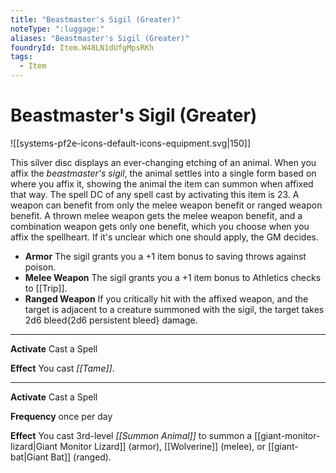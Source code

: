 ```yaml
---
title: "Beastmaster's Sigil (Greater)"
noteType: ":luggage:"
aliases: "Beastmaster's Sigil (Greater)"
foundryId: Item.W48LN1dUfgMpsRKh
tags:
  - Item
---
```


# Beastmaster's Sigil (Greater)
![[systems-pf2e-icons-default-icons-equipment.svg|150]]

This silver disc displays an ever-changing etching of an animal. When you affix the _beastmaster's sigil_, the animal settles into a single form based on where you affix it, showing the animal the item can summon when affixed that way. The spell DC of any spell cast by activating this item is 23. A weapon can benefit from only the melee weapon benefit or ranged weapon benefit. A thrown melee weapon gets the melee weapon benefit, and a combination weapon gets only one benefit, which you choose when you affix the spellheart. If it's unclear which one should apply, the GM decides.

*   **Armor** The sigil grants you a +1 item bonus to saving throws against poison.
*   **Melee Weapon** The sigil grants you a +1 item bonus to Athletics checks to [[Trip]].
*   **Ranged Weapon** If you critically hit with the affixed weapon, and the target is adjacent to a creature summoned with the sigil, the target takes 2d6 bleed{2d6 persistent bleed} damage.



* * *

**Activate** Cast a Spell

**Effect** You cast _[[Tame]]_.

* * *

**Activate** Cast a Spell

**Frequency** once per day

**Effect** You cast 3rd-level _[[Summon Animal]]_ to summon a [[giant-monitor-lizard|Giant Monitor Lizard]] (armor), [[Wolverine]] (melee), or [[giant-bat|Giant Bat]] (ranged).
